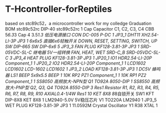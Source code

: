 # T-Hcontroller-forReptiles
based on stc89c52，a microcontroller work for my colledge Graduation
BOM
stc89c52rc			DIP-40	stc89c52rc	1
Cap	   Capacitor	C1, C2, C3, C4	CBB 5*6.3*3	Cap	4
3.5*1.3	低压电源接口	CON	DC-005	P-DC	1
JP3_1		DHT11	XH2.54-LI-3P	JP3	1
6x6x5	直插6x6轻触开关	DOWN, RESET, SETTING, SWITCH, UP	SW DIP-6*6*5	SW DIP-6x6	5
JP3_3		FAN PLUG	KF128-3.81-3P	JP3	1
SRD-05VDC-SL-C	继电器  5V一组转换	FAN, HEAT, WET	SRD-C_B	SRD-05VDC-SL-C	3
JP3_4		HEAT PLUG	KF128-3.81-3P	JP3	1
JP20_1		IO1	HDR2.54-LI-20P	Component_1	1
JP20_2		IO2	HDR2.54-LI-20P	Component_1	1
	LCD1602	LCD1602	LCD-1602	LCD1602	1
JP3_2		LOAD	KF128-3.81-3P	JP3	1
DC5V	蜂鸣器	LS1	BEEP 5x9x5.5	BEEP	1
10K RP2		PZ1		Component_1	1
10K RP1		PZ2		Component_1	1
SS8050	高频放大-NPN型	Q1	TO92A	8050-DIP	1
SS8550	高频放大-PNP型	Q2, Q3, Q4	TO92A	8550-DIP	3
Res1	Resistor	R1, R2, R3, R4, R5, R6, R7, R8, R9, R10	AXIAL0.4-1/4W	Res1	10
KET 8X8	8*8自锁开关	SW1	KFT DIP-8X8	KET 8X8	1
LM2940-5.0V	5V稳压芯片	V1	TO220A	LM2940	1
JP3_5		WET PLUG	KF128-3.81-3P	JP3	1
11.0592M	Crystal Oscillator	Y1	R38	XTAL	1

